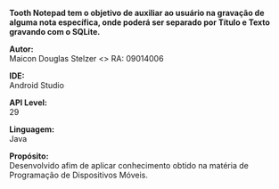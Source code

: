 **Tooth Notepad tem o objetivo de auxiliar ao usuário na gravação de alguma nota específica, onde poderá ser separado por Título e Texto gravando com o SQLite.**  

**Autor:**  
Maicon Douglas Stelzer <> RA: 09014006

**IDE:**  
Android Studio

**API Level:**  
29

**Linguagem:**  
Java

**Propósito:**  
 Desenvolvido afim de aplicar conhecimento obtido na matéria de Programação de Dispositivos Móveis.
